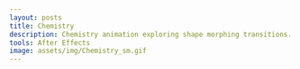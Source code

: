 ```yaml
---
layout: posts
title: Chemistry
description: Chemistry animation exploring shape morphing transitions. 
tools: After Effects
image: assets/img/Chemistry_sm.gif
---
```

